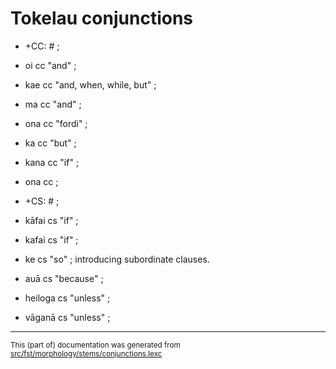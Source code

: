 # Tokelau conjunctions

- +CC: # ;  

- oi cc "and" ;  
- kae cc "and, when, while, but" ;  
- ma cc "and" ;  
- ona cc "fordi" ;  
- ka cc "but" ;  
- kana cc "if" ;  
- ona cc ;  

- +CS: # ;  

- kāfai cs "if" ;  
- kafai cs "if" ;  
- ke cs "so" ;    introducing subordinate clauses.
- auā cs "because" ;  
- heiloga cs "unless" ;  
- vāganā cs "unless" ;  

* * *

<small>This (part of) documentation was generated from [src/fst/morphology/stems/conjunctions.lexc](https://github.com/giellalt/lang-tkl/blob/main/src/fst/morphology/stems/conjunctions.lexc)</small>
